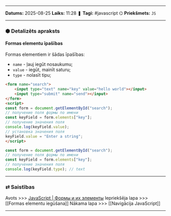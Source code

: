 ___

**Datums:** 2025-08-25
**Laiks:** 11:28
❚ **Tagi:** #javascript 
⌬ **Priekšmets:**  `JS`

---
### ⬢ Detalizēts apraksts
#### Formas elementu īpašības

Formas elementiem ir šādas īpašības:

- `name` - ļauj iegūt nosaukumu;
- `value` - iegūt, mainīt saturu;
- `type` - nolasīt tipu;

```html
<form name="search">
    <input type="text" name="key" value="hello world"></input>
    <input type="submit" name="send"></input>
</form>
<script>
const form = document.getElementById("search");
// получение поля формы по имени
const keyField = form.elements["key"];
// получение значения поля
console.log(keyField.value);
// установка значения поля
keyField.value = "Enter a string";
</script>
```

```js
const form = document.getElementById("search");
// получение поля формы по имени
const keyField = form.elements["key"];
// получение значения поля
console.log(keyField.type); // text
```

---
### ⇄ Saistības

Avots >>> [JavaScript \| Формы и их элементы](https://metanit.com/web/javascript/10.1.php)
Iepriekšēja lapa >>> [[Formas elementu iegūšana]]
Nākama lapa >>> [[Navigācija JavaScript]]

---